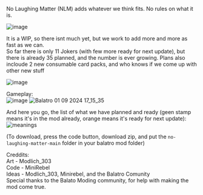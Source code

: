 No Laughing Matter (NLM) adds whatever we think fits. No rules on what it is.

![image](https://github.com/user-attachments/assets/4e308eb5-4456-48e1-aad9-2c5bfb5c15b1)

It is a WIP, so there isnt much yet, but we work to add more and more as fast as we can.<br>
So far there is only 11 Jokers (with few more ready for next update), but there is already 35 planned, and the number is ever growing. Plans also incloude 2 new consumable card packs, and who knows if we come up with other new stuff

![image](https://github.com/user-attachments/assets/c5e3ade5-071e-4235-b2d6-9a8e7edd8337)

Gameplay:<br>
![image](https://github.com/user-attachments/assets/3f672c4f-186b-4132-adeb-8c0ba84e029b)
![Balatro 01 09 2024 17_15_35](https://github.com/user-attachments/assets/fe3a7f02-dbb5-4052-a9de-6d23c3c121f8)

And here you go, the list of what we have planned and ready (geen stamp means it's in the mod already, orange means it's ready for next update):<br>
![meanings](https://github.com/user-attachments/assets/b88e018a-68ca-44ff-b226-a2d5da17f18e)

(To download, press the code button, download zip, and put the `no-laughing-matter-main` folder in your balatro mod folder)

Creddits:<br>
Art - Modlich_303 <br>
Code - MiniRebel <br>
Ideas - Modlich_303, Minirebel, and the Balatro Comunity<br>
Special thanks to the Balato Moding community, for help with making the mod come true.<br>
